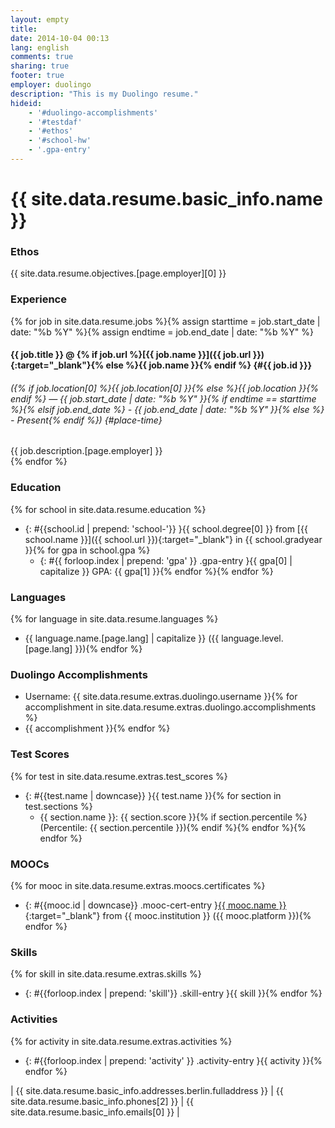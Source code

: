 ```yaml
---
layout: empty
title: 
date: 2014-10-04 00:13
lang: english
comments: true
sharing: true
footer: true
employer: duolingo
description: "This is my Duolingo resume."
hideid:
    - '#duolingo-accomplishments'
    - '#testdaf'
    - '#ethos'
    - '#school-hw'
    - '.gpa-entry'
---
```


# **{{ site.data.resume.basic_info.name }}**

### **Ethos**

{{ site.data.resume.objectives.[page.employer][0] }}

### **Experience**

{% for job in site.data.resume.jobs %}{% assign starttime = job.start_date | date: "%b %Y" %}{% assign endtime = job.end_date | date: "%b %Y" %}  
#### **{{ job.title }}** @ {% if job.url %}[{{ job.name }}]({{ job.url }}){:target="_blank"}{% else %}{{ job.name }}{% endif %} {#{{ job.id }}}  

###### ({% if job.location[0] %}{{ job.location[0] }}{% else %}{{ job.location }}{% endif %} — {{ job.start_date | date: "%b %Y" }}{% if endtime == starttime %}{% elsif job.end_date %} - {{ job.end_date | date: "%b %Y" }}{% else %} - Present{% endif %}) {#place-time}  
{{ job.description.[page.employer] }}  
{% endfor %}

### **Education**
{% for school in site.data.resume.education %}
* {: #{{school.id | prepend: 'school-'}} }{{ school.degree[0] }} from [{{ school.name }}]({{ school.url }}){:target="_blank"} in {{ school.gradyear }}{% for gpa in school.gpa %}
  - {: #{{ forloop.index | prepend: 'gpa' }} .gpa-entry }{{ gpa[0] | capitalize }} GPA: {{ gpa[1] }}{% endfor %}{% endfor %}

### **Languages**
{% for language in site.data.resume.languages %}
* {{ language.name.[page.lang] | capitalize }} ({{ language.level.[page.lang] }}){% endfor %}

### **Duolingo Accomplishments**
* Username: {{ site.data.resume.extras.duolingo.username }}{% for accomplishment in site.data.resume.extras.duolingo.accomplishments %}
* {{ accomplishment }}{% endfor %}

### **Test Scores**
{% for test in site.data.resume.extras.test_scores %}
* {: #{{test.name | downcase}} }{{ test.name }}{% for section in test.sections %}
  - {{ section.name }}: {{ section.score }}{% if section.percentile %} (Percentile: {{ section.percentile }}){% endif %}{% endfor %}{% endfor %}

### **MOOCs**
{% for mooc in site.data.resume.extras.moocs.certificates %}
* {: #{{mooc.id | downcase}} .mooc-cert-entry }[{{ mooc.name }}]({{mooc.certurl}}){:target="_blank"} from {{ mooc.institution }} ({{ mooc.platform }}){% endfor %}

### **Skills**
{% for skill in site.data.resume.extras.skills %}
* {: #{{forloop.index | prepend: 'skill'}} .skill-entry }{{ skill }}{% endfor %}

### **Activities**
{% for activity in site.data.resume.extras.activities %}
* {: #{{forloop.index | prepend: 'activity' }} .activity-entry }{{ activity }}{% endfor %}


\| {{ site.data.resume.basic_info.addresses.berlin.fulladdress }} \| {{ site.data.resume.basic_info.phones[2] }} \| {{ site.data.resume.basic_info.emails[0] }} \|

